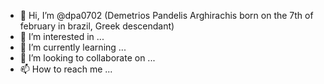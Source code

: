 - 👋 Hi, I’m @dpa0702 (Demetrios Pandelis Arghirachis born on the 7th of february in brazil, Greek descendant)
- 👀 I’m interested in ...
- 🌱 I’m currently learning ...
- 💞️ I’m looking to collaborate on ...
- 📫 How to reach me ...

<!---
dpa0702/dpa0702 is a ✨ special ✨ repository because its `README.md` (this file) appears on your GitHub profile.
You can click the Preview link to take a look at your changes.
--->
